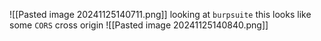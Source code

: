 
![[Pasted image 20241125140711.png]]
looking at `burpsuite` this looks like some `CORS` cross origin
![[Pasted image 20241125140840.png]]